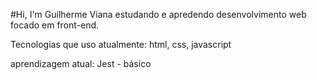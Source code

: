 #Hi, I'm Guilherme Viana
estudando e apredendo desenvolvimento web focado em front-end.

Tecnologias que uso atualmente:
html, css, javascript 

aprendizagem atual:
Jest - básico
